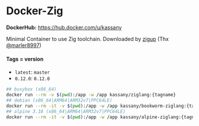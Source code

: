 # Docker-Zig

**DockerHub:** https://hub.docker.com/u/kassany

Minimal Container to use Zig toolchain. Downloaded by [zigup](https://github.com/marler8997/zigup) (Thx [@marler8997](https://github.com/marler8997))

#### Tags = version

- `latest`: `master`
- `0.12.0`: `0.12.0`

```bash
## busybox (x86_64)
docker run --rm -v $(pwd):/app -w /app kassany/ziglang:{tagname}
## debian (x86_64|ARM64|ARM32v7|PPC64LE)
docker run --rm -it -v $(pwd):/app -w /app kassany/bookworm-ziglang:{tagname} bash
## alpine 3.18 (x86_64|ARM64|ARM32v7|PPC64LE)
docker run --rm -it -v $(pwd):/app -w /app kassany/alpine-ziglang:{tagname} ash
```
